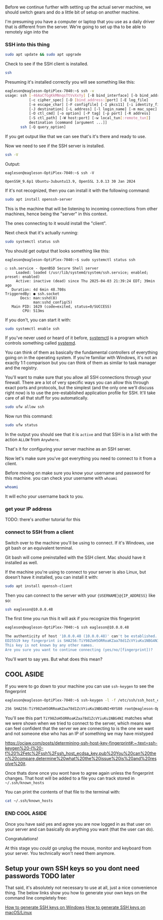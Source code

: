 Before we continue further with setting up the actual server machine, we should switch gears and do a little bit of setup on another machine.

I'm presuming you have a computer or laptop that you use as a daily driver that is different from the server.  We're going to set up tha to be able to remotely sign into the 

### SSH into this thing


```bash
sudo apt update && sudo apt upgrade 
```

Check to see if the SSH client is installed.

```bash
ssh
```

Presuming it's installed correctly you will see something like this:

```bash
eagleson@eagleson-OptiPlex-7040:~$ ssh -v
usage: ssh [-46AaCfGgKkMNnqsTtVvXxYy] [-B bind_interface] [-b bind_address]
           [-c cipher_spec] [-D [bind_address:]port] [-E log_file]
           [-e escape_char] [-F configfile] [-I pkcs11] [-i identity_file]
           [-J destination] [-L address] [-l login_name] [-m mac_spec]
           [-O ctl_cmd] [-o option] [-P tag] [-p port] [-R address]
           [-S ctl_path] [-W host:port] [-w local_tun[:remote_tun]]
           destination [command [argument ...]]
       ssh [-Q query_option]
```

If you get output like that we can see that's it's there and ready to use.

Now we need to see if the SSH server is installed.

```bash
ssh -V
```

Output:

```
eagleson@eagleson-OptiPlex-7040:~$ ssh -V

OpenSSH_9.6p1 Ubuntu-3ubuntu13.9, OpenSSL 3.0.13 30 Jan 2024
```

If it's not recognized, then you can install it with the following command:

```bash
sudo apt install openssh-server
```

This is the machine that will be listening to incoming connections from other machines, hence being the "server" in this context.  

The ones connecting to it would install the "client".

Next check that it's actually running:

```bash
sudo systemctl status ssh
```

You should get output that looks something like this:

```
eagleson@eagleson-OptiPlex-7040:~$ sudo systemctl status ssh

○ ssh.service - OpenBSD Secure Shell server
     Loaded: loaded (/usr/lib/systemd/system/ssh.service; enabled; preset: enabled)
     Active: inactive (dead) since Thu 2025-04-03 21:39:24 EDT; 39min ago
   Duration: 4d 6min 48.708s
TriggeredBy: ● ssh.socket
       Docs: man:sshd(8)
             man:sshd_config(5)
   Main PID: 1629 (code=exited, status=0/SUCCESS)
        CPU: 513ms
```

If you don't, you can start it with:

```bash
sudo systemctl enable ssh
```

If you've never used or heard of it before, [systemctl](https://www.man7.org/linux/man-pages/man1/systemctl.1.html) is a program which controls something called [systemd](https://en.wikipedia.org/wiki/Systemd).

You can think of them as basically the fundamental controllers of everything going on in the operating system.  If you're familiar with Windows, it's not an exactly 1:1 comparison but you can think of them as similar to task manager and the registry.   

You'll want to make sure that you allow all SSH connections through your firewall.  There are a lot of very specific ways you can allow this through exact ports and protocols, but the simplest (and the only one we'll discuss right now) is to use the pre-established application profile for SSH.  It'll take care of all that stuff for you automatically.

```bash
sudo ufw allow ssh
```

Now run this command:

```bash
sudo ufw status
```

In the output you should see that it is `active` and that SSH is in a list with the action `ALLOW` from `Anywhere`.  

That's it for configuring your server machine as an SSH server.

Now let's make sure you've got everything you need to connect to it from a client.

Before moving on make sure you know your username and password for this machine.  you can check your username with `whoami`

```bash
whoami
```

It will echo your username back to you.

### get your IP address

TODO: there's another tutorial for this

### connect to SSH from a client

Switch over to the machine you'll be using to connect.  If it's Windows, use git bash or an equivalent terminal.

Git bash will come preinstalled with the SSH client.  Mac should have it installed as well.  

If the machine you're using to connect to your server is also Linux, but doesn't have it installed, you can install it with:

```bash
sudo apt install openssh-client
```

Then you can connect to the server with your `{USERNAME}@{IP_ADDRESS}` like so:

```bash
ssh eagleson@10.0.0.48
```

The first time you run this it will ask if you recognize this fingerprint


```bash
eagleson@eagleson-OptiPlex-7040:~$ ssh eagleson@10.0.0.48

The authenticity of host '10.0.0.48 (10.0.0.48)' can't be established.
ED25519 key fingerprint is SHA256:TiY98ZoH5ORRoaKZaa78d1ZcVYiuKu1NBG4NI+NYS80.
This key is not known by any other names.
Are you sure you want to continue connecting (yes/no/[fingerprint])?
```

You'll want to say yes.  But what does this mean?

## COOL ASIDE

If you were to go down to your machine you can use `ssh-keygen` to see the fingerprint

```bash
eagleson@eagleson-OptiPlex-7040:~$ ssh-keygen -l -f /etc/ssh/ssh_host_ed25519_key.pub

256 SHA256:TiY98ZoH5ORRoaKZaa78d1ZcVYiuKu1NBG4NI+NYS80 root@eagleson-OptiPlex-7040 (ED25519)
```

You'll see this part `TiY98ZoH5ORRoaKZaa78d1ZcVYiuKu1NBG4NI` matches what we were shown when we tried to connect to the server, which means we can feel confident that the server we are connecting to is the one we want and not someone else who has an IP of something we may have mistyped

https://ociaw.com/posts/determining-ssh-host-key-fingerprint#:~:text=ssh-keygen%20-l%20-f%20%2Fetc%2Fssh%2Fssh_host_ecdsa_key.pub%20You%20can%20then%20compare,determine%20what%20the%20issue%20is%20and%20resolve%20it.

Once thats done once you wont have to agree again unless the fingerprint changes.  That host will be added to a file you can track stored in `~/.ssh/known_hosts`

You can print the contents of that file to the terminal with:

```bash
cat ~/.ssh/known_hosts
```

### END COOL ASIDE

Once you have said yes and agree you are now logged in as that user on your server and can basically do anything you want (that the user can do).

Congratulations!  

At this stage you _could_ go unplug the mouse, monitor and keyboard from your server.  You technically won't need them anymore.

## Setup your own SSH keys so you dont need passwords TODO later

That said, it's absolutely not necessary to use at all, just a nice convenience thing. The below links show you how to generate your own keys on the command line completely free:

[How to generate SSH keys on Windows](https://confluence.atlassian.com/bitbucketserver/creating-ssh-keys-776639788.html#CreatingSSHkeys-CreatinganSSHkeyonWindows)
[How to generate SSH keys on macOS/Linux](https://confluence.atlassian.com/bitbucketserver/creating-ssh-keys-776639788.html#CreatingSSHkeys-CreatinganSSHkeyonLinux&macOS)

